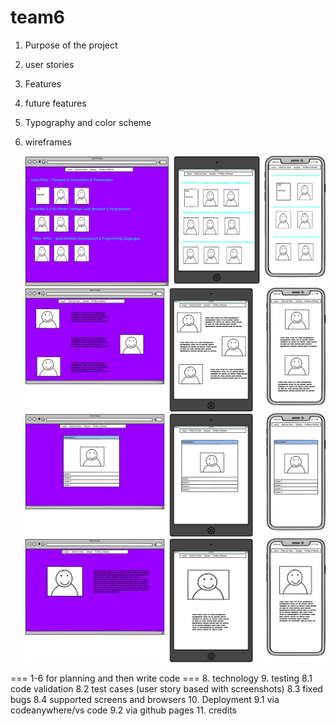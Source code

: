 # team6

1. Purpose of the project
2. user stories
3. Features
4. future features
5. Typography and color scheme
6. wireframes

   ![home page](documentation/wireframes/Home_page.png)
   ![meet the team](/documentation/wireframes/Meet_the_team_page.png)
   ![quiz](/documentation/wireframes/Quiz_page.png)
   ![women's profile](/documentation/wireframes/Women_profile.png)

=== 1-6 for planning and then write code ===
8. technology
9. testing
   8.1 code validation
   8.2 test cases (user story based with screenshots)
   8.3 fixed bugs
   8.4 supported screens and browsers
10. Deployment
   9.1 via codeanywhere/vs code
   9.2 via github pages
11. credits
